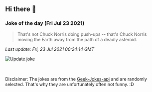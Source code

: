 ## Hi there 👋

### Joke of the day (Fri Jul 23 2021)
<!-- joke -->
>That's not Chuck Norris doing push-ups -- that's Chuck Norris moving the Earth away from the path of a deadly asteroid.
<!-- /joke -->

*Last update: Fri, 23 Jul 2021 00:24:14 GMT*

[![Update joke](https://github.com/nclskfm/nclskfm/actions/workflows/joke.yml/badge.svg)](https://github.com/nclskfm/nclskfm/actions/workflows/joke.yml)

<br><br>
Disclaimer: The jokes are from the [Geek-Jokes-api](https://github.com/sameerkumar18/geek-joke-api) and are randomly selected. That's why they are unfortunately often not funny. :D
